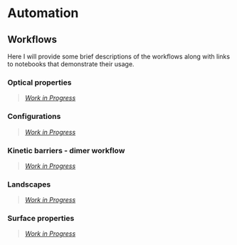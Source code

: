 # Automation

## Workflows

Here I will provide some brief descriptions of the workflows along with links to notebooks that demonstrate their usage.

### Optical properties

> [_Work in Progress_](../../figures/moss_fire.gif)

### Configurations

> [_Work in Progress_](../../figures/moss_fire.gif)

### Kinetic barriers - dimer workflow

> [_Work in Progress_](../../figures/moss_fire.gif)

### Landscapes

> [_Work in Progress_](../../figures/moss_fire.gif)

### Surface properties

> [_Work in Progress_](../../figures/moss_fire.gif)
